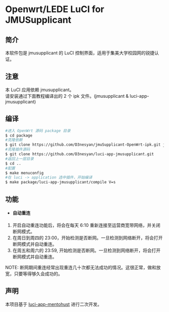 Openwrt/LEDE LuCI for JMUSupplicant
===

简介
---
本软件包是 jmusupplicant 的 LuCI 控制界面，适用于集美大学校园网的锐捷认证。

注意
---
本 LuCI 应用依赖 jmusupplicant。</br>
请安装通过下面教程编译出的 2 个 ipk 文件。(jmusupplicant & luci-app-jmusupplicant)

编译
---
```bash
#进入 OpenWrt 源码 package 目录
$ cd package
#克隆依赖
$ git clone https://github.com/D3nesyan/jmuSupplicant-OpenWrt-ipk.git jmusupplicant
#克隆插件源码
$ git clone https://github.com/D3nesyan/luci-app-jmusupplicant.git
#返回上一层目录
$ cd ..
#配置
$ make menuconfig
#在 luci -> application 选中插件，开始编译
$ make package/luci-app-jmusupplicant/compile V=s
```

功能
---
- #### 自动重连
1. 开启自动重连功能后，将会在每天 6:10 重新连接至运营商宽带网络，并关闭断网模式。
2. 在周日到周四的 23:00，开始检测是否断网。一旦检测到网络断开，将会打开断网模式并自动重连。
3. 在周五和周六的 23:59, 开始检测是否断网。一旦检测到网络断开，将会打开断网模式并自动重连。

NOTE: 断网期间重连经常出现重连几十次都无法成功的情况。这很正常，做和放宽，只要等得够久会成功的。

声明
---
本项目基于 [luci-app-mentohust](https://github.com/immortalwrt/luci/commits/master/applications/luci-app-mentohust) 进行二次开发。
